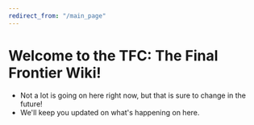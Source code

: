 ```yaml
---
redirect_from: "/main_page"
---
```


# Welcome to the TFC: The Final Frontier Wiki!
- Not a lot is going on here right now, but that is sure to change in the future!
- We'll keep you updated on what's happening on here.
